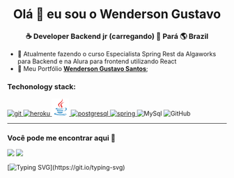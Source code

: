 ### <h1 align = "center"> Olá 👋 eu sou o Wenderson Gustavo </h1><h3 align = "center"> ☕ Developer Backend jr (carregando) 🏡 Pará 🌎 Brazil 

- 🌱 Atualmente fazendo o curso Especialista Spring Rest da Algaworks para Backend e na Alura para frontend utilizando React
 - 🚀 Meu Portfólio **[Wenderson Gustavo Santos](https://https://portifolio-alura-chi.vercel.app/)**;

<h3 align="left">Techonology stack:</h3>
 
<p align="left"> <a href="https://angular.io" target="_blank" rel="noreferrer">  
  
<img src="https://www.vectorlogo.zone/logos/git-scm/git-scm-icon.svg" alt="git" width="40" height="40"/> </a> <a href="https://heroku.com" target="_blank" rel="noreferrer">  <img src="https://www.vectorlogo.zone/logos/heroku/heroku-icon.svg" alt="heroku" width="40" height="40"/> </a> <a href="https://www.w3.org/html/" target="_blank" rel="noreferrer"> 
 <img src="https://raw.githubusercontent.com/devicons/devicon/master/icons/java/java-original.svg" alt="java" width="40" height="40"/> </a> <a href="https://developer.mozilla.org/en-US/docs/Web/JavaScript" target="_blank" rel="noreferrer"> 
<img src="https://cdn.jsdelivr.net/gh/devicons/devicon/icons/postgresql/postgresql-plain-wordmark.svg" alt="postgresql" width="40" height="40"/> </a> <a href="https://reactjs.org/" target="_blank" rel="noreferrer"> 
<img src="https://www.vectorlogo.zone/logos/springio/springio-icon.svg" alt="spring" width="40" height="40"/> </a>
<img src="https://cdn.jsdelivr.net/gh/devicons/devicon/icons/mysql/mysql-plain-wordmark.svg" alt="MySql" width="40" height="40"/> </a>
<img src="https://cdn.jsdelivr.net/gh/devicons/devicon/icons/github/github-original-wordmark.svg" alt="GitHub" width="40" height="40"/> </a>      
</p>

 ---
 
### Você pode me encontrar aqui :mag_right:

[<img src="https://img.shields.io/badge/linkedin-%230077B5.svg?&style=for-the-badge&logo=linkedin&logoColor=white" />](https://www.linkedin.com/in/wenderson-gustavo-silva-dos-santos-27782a205/)
[<img src = "https://img.shields.io/badge/instagram-%23E4405F.svg?&style=for-the-badge&logo=instagram&logoColor=white"/>](https://www.instagram.com/gustavo.zip/)

[![Typing SVG](https://readme-typing-svg.herokuapp.com?color=%231B6E65&lines=Obrigado+pela+visita.)](https://git.io/typing-svg)

